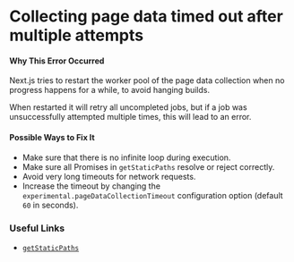 # Collecting page data timed out after multiple attempts

#### Why This Error Occurred

Next.js tries to restart the worker pool of the page data collection when no progress happens for a while, to avoid hanging builds.

When restarted it will retry all uncompleted jobs, but if a job was unsuccessfully attempted multiple times, this will lead to an error.

#### Possible Ways to Fix It

- Make sure that there is no infinite loop during execution.
- Make sure all Promises in `getStaticPaths` resolve or reject correctly.
- Avoid very long timeouts for network requests.
- Increase the timeout by changing the `experimental.pageDataCollectionTimeout` configuration option (default `60` in seconds).

### Useful Links

- [`getStaticPaths`](https://nextjs.org/docs/basic-features/data-fetching#getstaticpaths-static-generation)
